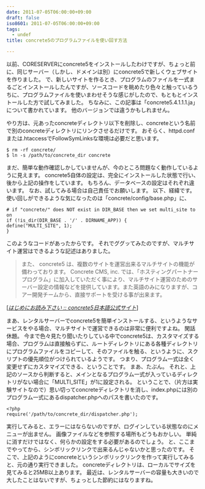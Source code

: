 ```yaml
---
date: 2011-07-05T06:00:00+09:00
draft: false
iso8601: 2011-07-05T06:00:00+09:00
tags:
  - undef
title: concrete5のプログラムファイルを使い回す方法

---
```


<p>以前、CORESERVERにconcrete5をインストールしたわけですが、ちょっと前に、同じサーバー（しかし、ドメインは別）にconcrete5で新しくウェブサイトを作りました。
で、新しいサイトを作るとき、プログラムのファイルを一式まるごとインストールしたんですが、ソースコードを眺めたり色々と触っているうちに、プログラムファイルを使いまわせそうな感じがしたので、もともとインストールした方で試してみました。
ちなみに、この記事は「concrete5.4.1.1.1.ja」について書かれています。
他のバージョンでは違うかもしれません。</p>

<p>
やり方は、元あったconcreteディレクトリ以下を削除し、concreteという名前で別のconcreteディレクトリにリンクさせるだけです。
おそらく、httpd.confまたは.htaccessでFollowSymLinksな環境は必要だと思います。</p>

```text
$ rm -rf concrete/
$ ln -s /path/to/concrete_dir concrete
```

<p>まだ、簡単な動作確認しかしていませんが、今のところ問題なく動作しているように見えます。
concrete5自体の設定は、完全にインストールした状態で行い、後から上記の操作をしています。
もちろん、データベースの設定はそれぞれ違います。
なお、試してみる場合は自己責任でお願いします。
以下、経緯です。
使い回しができるような気になったのは「concrete/config/base.php」に、</p>

```text
# if "concrete/" does NOT exist in DIR_BASE then we set multi_site to on
if (!is_dir(DIR_BASE . '/' . DIRNAME_APP)) {
define("MULTI_SITE", 1);
}
```

<p>このようなコードがあったからです。
それでググッてみたのですが、マルチサイト運営はできるような記述はありました。</p>

<blockquote cite="http://concrete5-japan.org/help/readmefirst/" title="はじめにお読み下さい :: concrete5日本語公式サイト" class="blockquote"><p>また、 concrete5 は、複数のサイトを運営出来るマルチサイトの機能が備わっております。 Concrete CMS, inc. では、「ホスティングパートナープログラム」に加入していただく事により、マルチサイト運営のためのサーバー設定の情報などを提供しています。また英語のみになりますが、コアー開発チームから、直接サポートを受ける事が出来ます。</p></blockquote>

<div class="cite">[<cite><a href="http://concrete5-japan.org/help/readmefirst/">はじめにお読み下さい :: concrete5日本語公式サイト</a></cite>]</div>

<p>まあ、レンタルサーバーでconcrete5を簡単インストールする、というようなサービスをやる場合、マルチサイトで運営できるのは非常に便利ですよね。
閑話休題。
今まで色々見たり聞いたりしている中でconcrete5は、カスタマイズする場合、プログラムは直接触らずに、ルートディレクトリにある各種ディレクトリにプログラムファイルをコピーして、そのファイルを触る、というように、スクリプトの優先順位がつけられているようです。
つまり、プログラム一式は全く変更せずにカスタマイズできる、ということです。
まあ、たぶん。
それと、上記のソースから判断すると、メインとなるプログラム一式が入っているディレクトリがない場合に「MULTI_SITE」が1に設定される。
ということで、（片方は実験サイトなので）思い切ってconcreteディレクトリを消し、index.phpには別のプログラム一式にあるdispatcher.phpへのパスを書いたのです。</p>

```text
<?php
require('/path/to/concrete_dir/dispatcher.php');
```

<p>実行してみると、エラーにはならないのですが、ログインしている状態なのにメニューが出ません。
画像ファイルなどを参照する場所もどうもおかしい。
単純に消すだけではなく、何らかの設定をする必要があるのでしょう。
と、ここまでやってから、シンボリックリンクで出来るんじゃないかと思ったのです。
そこで、上記のようにconcreteというシンボリックリンクを作って実行してみると、元の通り実行できました。
concreteディレクトリは、ローカルでサイズを見てみると25MB以上あります。
最近は、レンタルサーバーの容量も大きいので大したことはないですが、ちょっとした節約にはなりますね。</p>
    	